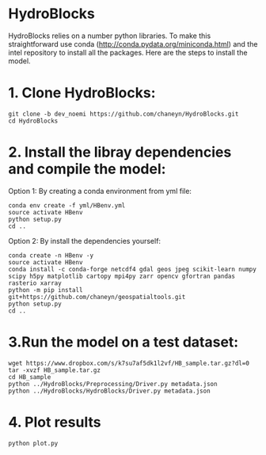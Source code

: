 HydroBlocks
==========

HydroBlocks relies on a number python libraries. To make this straightforward use conda (http://conda.pydata.org/miniconda.html) and the intel repository to install all the packages. Here are the steps to install the model.

# 1. Clone HydroBlocks:
```
git clone -b dev_noemi https://github.com/chaneyn/HydroBlocks.git
cd HydroBlocks
```

# 2. Install the libray dependencies and compile the model:
Option 1: By creating a conda environment from yml file:
```
conda env create -f yml/HBenv.yml
source activate HBenv
python setup.py
cd ..
```

Option 2: By install the dependencies yourself:
```
conda create -n HBenv -y
source activate HBenv
conda install -c conda-forge netcdf4 gdal geos jpeg scikit-learn numpy scipy h5py matplotlib cartopy mpi4py zarr opencv gfortran pandas rasterio xarray
python -m pip install git+https://github.com/chaneyn/geospatialtools.git
python setup.py
cd ..
```

# 3.Run the model on a test dataset:
```
wget https://www.dropbox.com/s/k7su7af5dk1l2vf/HB_sample.tar.gz?dl=0
tar -xvzf HB_sample.tar.gz
cd HB_sample
python ../HydroBlocks/Preprocessing/Driver.py metadata.json
python ../HydroBlocks/HydroBlocks/Driver.py metadata.json 
```

# 4. Plot results 
```
python plot.py
```

